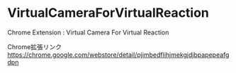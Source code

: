 # VirtualCameraForVirtualReaction
Chrome Extension : Virtual Camera For Virtual Reaction

Chrome拡張リンク
https://chrome.google.com/webstore/detail/pjimbedflihjmekgjdjbpapepeafgdpn
